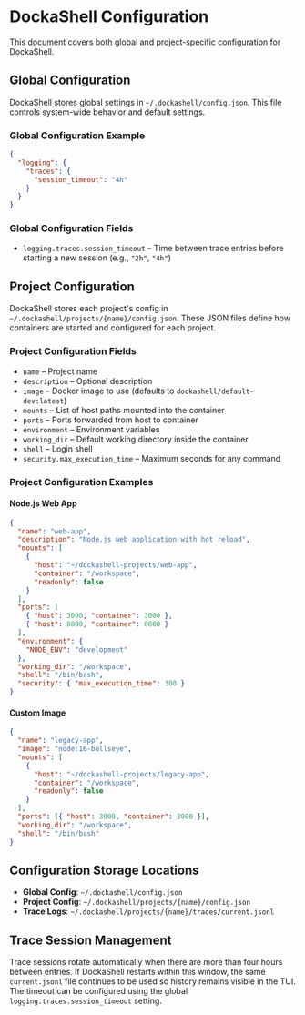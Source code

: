 # DockaShell Configuration

This document covers both global and project-specific configuration for DockaShell.

## Global Configuration

DockaShell stores global settings in `~/.dockashell/config.json`. This file controls system-wide behavior and default settings.

### Global Configuration Example

```json
{
  "logging": {
    "traces": {
      "session_timeout": "4h"
    }
  }
}
```

### Global Configuration Fields

- `logging.traces.session_timeout` – Time between trace entries before starting a new session (e.g., `"2h"`, `"4h"`)

## Project Configuration

DockaShell stores each project's config in `~/.dockashell/projects/{name}/config.json`. These JSON files define how containers are started and configured for each project.

### Project Configuration Fields

- `name` – Project name
- `description` – Optional description
- `image` – Docker image to use (defaults to `dockashell/default-dev:latest`)
- `mounts` – List of host paths mounted into the container
- `ports` – Ports forwarded from host to container
- `environment` – Environment variables
- `working_dir` – Default working directory inside the container
- `shell` – Login shell
- `security.max_execution_time` – Maximum seconds for any command

### Project Configuration Examples

#### Node.js Web App

```json
{
  "name": "web-app",
  "description": "Node.js web application with hot reload",
  "mounts": [
    {
      "host": "~/dockashell-projects/web-app",
      "container": "/workspace",
      "readonly": false
    }
  ],
  "ports": [
    { "host": 3000, "container": 3000 },
    { "host": 8080, "container": 8080 }
  ],
  "environment": {
    "NODE_ENV": "development"
  },
  "working_dir": "/workspace",
  "shell": "/bin/bash",
  "security": { "max_execution_time": 300 }
}
```

#### Custom Image

```json
{
  "name": "legacy-app",
  "image": "node:16-bullseye",
  "mounts": [
    {
      "host": "~/dockashell-projects/legacy-app",
      "container": "/workspace",
      "readonly": false
    }
  ],
  "ports": [{ "host": 3000, "container": 3000 }],
  "working_dir": "/workspace",
  "shell": "/bin/bash"
}
```

## Configuration Storage Locations

- **Global Config**: `~/.dockashell/config.json`
- **Project Config**: `~/.dockashell/projects/{name}/config.json`
- **Trace Logs**: `~/.dockashell/projects/{name}/traces/current.jsonl`

## Trace Session Management

Trace sessions rotate automatically when there are more than four hours between entries. If DockaShell restarts within this window, the same `current.jsonl` file continues to be used so history remains visible in the TUI. The timeout can be configured using the global `logging.traces.session_timeout` setting.
